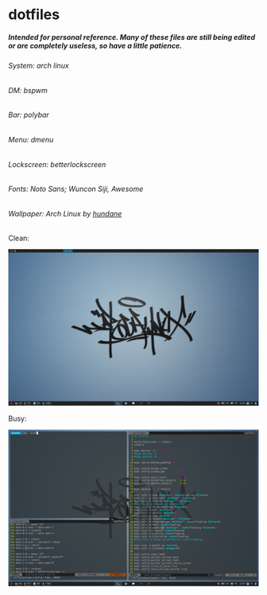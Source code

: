 # dotfiles
##### Intended for personal reference. Many of these files are still being edited or are completely useless, so have a little patience.

###### System: arch linux
###### DM: bspwm
###### Bar: polybar
###### Menu: dmenu
###### Lockscreen: betterlockscreen
###### Fonts: Noto Sans; Wuncon Siji, Awesome
###### Wallpaper: Arch Linux by [hundane](https://www.deviantart.com/art/Arch-Linux-163630829)


Clean:

![Clean_Scrot](pics/clean.png)

Busy:

![Clean_Scrot](pics/busy.png)



